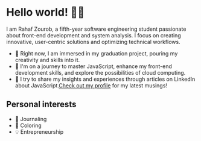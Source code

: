 # Hello world! 👋🏼

I am Rahaf Zourob, a fifth-year software engineering student passionate about
front-end development and system analysis. I focus on creating innovative,
user-centric solutions and optimizing technical workflows.

- :telescope: Right now, I am immersed in my graduation project, pouring my
  creativity and skills into it.
- :seedling: I'm on a journey to master JavaScript, enhance my front-end
  development skills, and explore the possibilities of cloud computing.
- :memo: I try to share my insights and experiences through articles on LinkedIn
  about
  JavaScript.[Check out my profile](<[URL_1](https://www.linkedin.com/in/rahaf-zourob-bb7588302/)>)
  for my latest musings!

## Personal interests

- :pencil: Journaling
- :art: Coloring
- :bulb: Entrepreneurship
